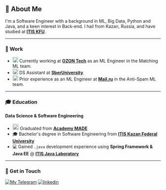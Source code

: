 ## 🌱 About Me

I'm a Software Engineer with a background in ML, Big Data, Python and Java, and a keen interest in Back-end. I hail from Kazan, Russia, and have studied at [**ITIS KFU**](https://kpfu.ru/itis/).

---

### 💼 Work

- <a href="https://www.ozon.ru/" target="_blank"><img src='https://sun9-70.userapi.com/impg/YC4KZiaOzXFMhtKWTk856pwJCqwOuTqUb1EUfw/SLcM8LfHXhg.jpg?size=500x500&quality=95&sign=b33f391eab099cff8162eabcb5124564&type=album' width=18></a> Currently working at [**OZON Tech**](https://www.ozon.ru/) as an ML Engineer in the Matching ML team.
- <a href="https://vk.company/en/company/about/" target="_blank"><img src='https://user-images.githubusercontent.com/62756126/158031414-a574f658-7cd7-4ab6-9cb7-1b67b92bc1bd.png' width=18></a> DS Assistant at [**SberUniversity**](https://sberuniversity.ru).
- <a href="https://vk.company/en/company/about/" target="_blank"><img src='https://user-images.githubusercontent.com/62756126/157912247-4e13d707-6e48-4a9e-a6f9-7b63a2e019ac.png' width=18></a> Prior experience as an ML Engineer at [**Mail.ru**](https://corp.mail.ru/en/) in the Anti-Spam ML team.

---

### 🎓 Education

#### Data Science & Software Engineering

- <a href="https://made.mail.ru/" target="_blank"><img src='https://made.mail.ru/static/bc8eaf5c5b77588dbb1a0d1d8b96b4e4.png' width=20></a> Graduated from [**Academy MADE**](https://made.mail.ru/)
- 🎓 Bachelor's degree in Software Engineering from [**ITIS Kazan Federal University**](https://kpfu.ru/itis/)
- 💻 Gained `.java` development experience using **Spring Framework & Java EE** @ [**ITIS Java Laboratory**](https://vk.com/itis_java_lab/)

---

### 📧 Get in Touch

[![My Telegram](https://img.shields.io/badge/telegram-white?&style=for-the-badge&logo=telegram&logoColor=white)](https://t.me/sfnurkaev) 
[![linkedin](https://img.shields.io/badge/linkedin%20-%230077B5.svg?&style=for-the-badge&logo=linkedin&logoColor=white)](https://www.linkedin.com/in/sfnurkaev)
